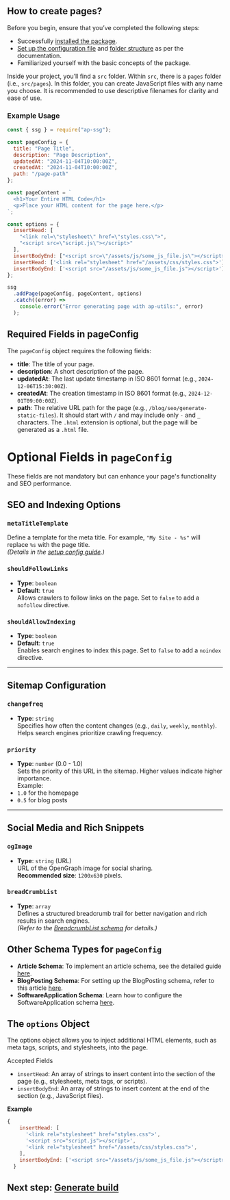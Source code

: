 ## How to create pages?

Before you begin, ensure that you’ve completed the following steps:

- Successfully [installed the package](./installation.md).
- [Set up the configuration file](./setup-config.md) and [folder structure](./folder-structure-setup.md) as per the
  documentation.
- Familiarized yourself with the basic concepts of the package.

Inside your project, you’ll find a `src` folder. Within `src`, there is a `pages` folder (i.e., `src/pages`). In this
folder, you can create JavaScript files with any name you choose. It is recommended to use descriptive filenames for
clarity and ease of use.

### Example Usage

```javascript
const { ssg } = require("ap-ssg");

const pageConfig = {
  title: "Page Title",
  description: "Page Description",
  updatedAt: "2024-11-04T10:00:00Z",
  createdAt: "2024-11-04T10:00:00Z",
  path: "/page-path"
};

const pageContent = `
  <h1>Your Entire HTML Code</h1>
  <p>Place your HTML content for the page here.</p>
`;

const options = {
  insertHead: [
    "<link rel=\"stylesheet\" href=\"styles.css\">",
    "<script src=\"script.js\"></script>"
  ],
  insertBodyEnd: ["<script src=\"/assets/js/some_js_file.js\"></script>"]
  insertHead: ['<link rel="stylesheet" href="/assets/css/styles.css">'],
  insertBodyEnd: ['<script src="/assets/js/some_js_file.js"></script>'],
};

ssg
  .addPage(pageConfig, pageContent, options)
  .catch((error) =>
    console.error("Error generating page with ap-utils:", error)
  );
```

## Required Fields in pageConfig

The `pageConfig` object requires the following fields:

- **title**: The title of your page.
- **description**: A short description of the page.
- **updatedAt**: The last update timestamp in ISO 8601 format (e.g., `2024-12-06T15:30:00Z`).
- **createdAt**: The creation timestamp in ISO 8601 format (e.g., `2024-12-01T09:00:00Z`).
- **path**: The relative URL path for the page (e.g., `/blog/seo/generate-static-files`). It should start with `/` and
  may include only `-` and `_` characters. The `.html` extension is optional, but the page will be generated as a
  `.html` file.

# Optional Fields in `pageConfig`

These fields are not mandatory but can enhance your page's functionality and SEO performance.

## SEO and Indexing Options

### `metaTitleTemplate`

Define a template for the meta title. For example, `"My Site - %s"` will replace `%s` with the page title.  
_(Details in the [setup config guide](./setup-config.md).)_

### `shouldFollowLinks`

- **Type**: `boolean`
- **Default**: `true`  
  Allows crawlers to follow links on the page. Set to `false` to add a `nofollow` directive.

### `shouldAllowIndexing`

- **Type**: `boolean`
- **Default**: `true`  
  Enables search engines to index this page. Set to `false` to add a `noindex` directive.

---

## Sitemap Configuration

### `changefreq`

- **Type**: `string`  
  Specifies how often the content changes (e.g., `daily`, `weekly`, `monthly`).  
  Helps search engines prioritize crawling frequency.

### `priority`

- **Type**: `number` (0.0 - 1.0)  
  Sets the priority of this URL in the sitemap. Higher values indicate higher importance.  
  Example:
- `1.0` for the homepage
- `0.5` for blog posts

---

## Social Media and Rich Snippets

### `ogImage`

- **Type**: `string` (URL)  
  URL of the OpenGraph image for social sharing.  
  **Recommended size**: `1200x630` pixels.

### `breadCrumbList`

- **Type**: `array`  
  Defines a structured breadcrumb trail for better navigation and rich results in search engines.  
  _(Refer to the [BreadcrumbList schema](./schemas/breadCrumb.md) for details.)_

## Other Schema Types for `pageConfig`

- **Article Schema**: To implement an article schema, see the detailed guide [here](./schemas/article.md).
- **BlogPosting Schema**: For setting up the BlogPosting schema, refer to this article [here](./schemas/blogpost.md).
- **SoftwareApplication Schema**: Learn how to configure the SoftwareApplication schema [here](./schemas/software.md).

## The `options` Object

The options object allows you to inject additional HTML elements, such as meta tags, scripts, and stylesheets, into the page.

Accepted Fields

- `insertHead`: An array of strings to insert content into the <head> section of the page (e.g., stylesheets, meta tags, or scripts).
- `insertBodyEnd`: An array of strings to insert content at the end of the <body> section (e.g., JavaScript files).

**Example**

```javascript
{
    insertHead: [
      '<link rel="stylesheet" href="styles.css">',
      '<script src="script.js"></script>',
      '<link rel="stylesheet" href="/assets/css/styles.css">',
    ],
    insertBodyEnd: ['<script src="/assets/js/some_js_file.js"></script>'],
  }
```

## Next step: [Generate build](./generate-build.md)

